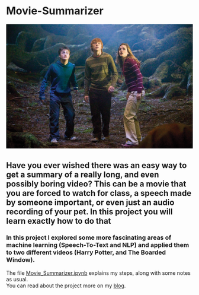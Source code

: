 # Movie-Summarizer


  
 ![Emma](https://github.com/Shaier/Movie-Summarizer/blob/master/emma-watson-08.jpg) 
 
  ## Have you ever wished there was an easy way to get a summary of a really long, and even possibly boring video? This can be a movie that you are forced to watch for class, a speech made by someone important, or even just an audio recording of your pet. In this project you will learn exactly how to do that  
  
### In this project I explored some more fascinating areas of machine learning (Speech-To-Text and NLP) and applied them to two different videos (Harry Potter, and The Boarded Window). 
 
The file [Movie_Summarizer.ipynb](https://github.com/Shaier/Movie-Summarizer/blob/master/Movie_Summarizer.ipynb) explains my steps, along with some notes as usual.  
You can read about the project more on my [blog](https://towardsdatascience.com/summarizing-harry-potter-with-ml-e724c024e2a2).
